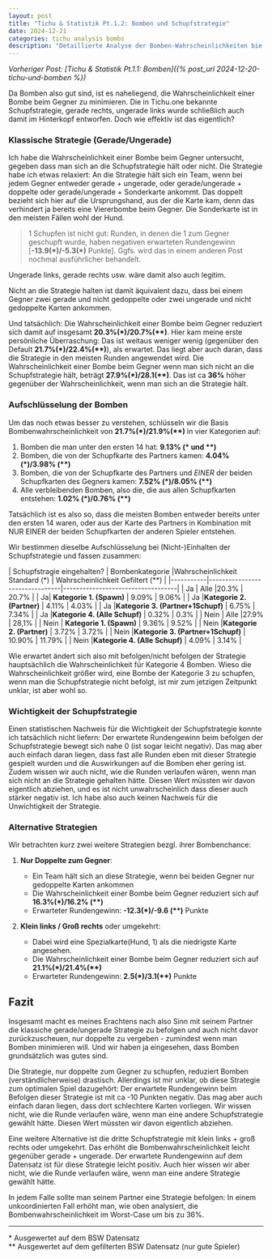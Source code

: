 ```yaml
---
layout: post
title: "Tichu & Statistik Pt.1.2: Bomben und Schupfstrategie"
date: 2024-12-21
categories: tichu analysis bombs
description: "Detaillierte Analyse der Bomben-Wahrscheinlichkeiten bie Schupfstrategien in Tichu"
---
```


*Vorheriger Post: [Tichu & Statistik Pt.1.1: Bomben]({% post_url 2024-12-20-tichu-und-bomben %})*

Da Bomben also gut sind, ist es naheliegend, die Wahrscheinlichkeit einer Bombe beim Gegner zu minimieren. Die in Tichu.one bekannte Schupfstrategie, gerade rechts,
ungerade links wurde schließlich auch damit im Hinterkopf entworfen. Doch wie effektiv ist das eigentlich?

### Klassische Strategie (Gerade/Ungerade)

Ich habe die Wahrscheinlichkeit einer Bombe beim Gegner untersucht, gegeben dass man sich an die Schupfstrategie hält oder nicht. Die Strategie habe ich etwas relaxiert:
An die Strategie hält sich ein Team, wenn bei jedem Gegner entweder gerade + ungerade, oder gerade/ungerade + doppelte oder gerade/ungerade + Sonderkarte ankommt. 
Das doppelt bezieht sich hier auf die Ursprungshand, aus der die Karte kam, denn das verhindert ja bereits eine Viererbombe beim Gegner.
Die Sonderkarte ist in den meisten Fällen wohl der Hund. 
>1 Schupfen ist nicht gut:
Runden, in denen die 1 zum Gegner geschupft wurde, haben negativen erwarteten Rundengewinn [**-13.9(\*)/-5.3(\*)** Punkte]. Ggfs. wird das in einem anderen Post nochmal ausführlicher behandelt.

Ungerade links, gerade rechts usw. wäre damit also auch legitim. 

Nicht an die Strategie halten ist damit äquivalent dazu, dass bei einem Gegner zwei gerade und nicht gedoppelte oder zwei ungerade und nicht gedoppelte Karten ankommen.

Und tatsächlich: Die Wahrscheinlichkeit einer Bombe beim Gegner reduziert sich damit auf insgesamt **20.3%(\*)/20.7%(\*\*)**.
Hier kam meine erste persönliche Überraschung: Das ist weitaus weniger wenig (gegenüber den Default **21.7%(\*)/22.4%(\*\*)**), als erwartet.
Das liegt aber auch daran, dass die Strategie in den meisten Runden angewendet wird. 
Die Wahrscheinlichkeit einer Bombe beim Gegner wenn man sich nicht an die Schupfstrategie hält, beträgt **27.9%(\*)/28.1(\*\*)**.
Das ist ca **36%** höher gegenüber der Wahrscheinlichkeit, wenn man sich an die Strategie hält.

### Aufschlüsselung der Bomben

Um das noch etwas besser zu verstehen, schlüsseln wir die Basis Bombenwahrscheinlichkeit von **21.7%(\*)/21.9%(\*\*)** in vier Kategorien auf: 

1. Bomben die man unter den ersten 14 hat: **9.13% (\* und \*\*)**
2. Bomben, die von der Schupfkarte des Partners kamen: **4.04% (\*)/3.98% (\*\*)**
3. Bomben, die von der Schupfkarte des Partners und _EINER_ der beiden Schupfkarten des Gegners kamen: **7.52% (\*)/8.05% (\*\*)**
4. Alle verbleibenden Bomben, also die, die aus allen Schupfkarten entstehen: **1.02% (\*)/0.76% (\*\*)**

Tatsächlich ist es also so, dass die meisten Bomben entweder bereits unter den ersten 14 waren, oder aus der Karte des Partners in Kombination mit NUR EINER der beiden Schupfkarten der anderen Spieler entstehen.

Wir bestimmen dieselbe Aufschlüsselung bei (Nicht-)Einhalten der Schupfstrategie und fassen zusammen:

| Schupfstragie eingehalten? | Bombenkategorie |Wahrscheinlichkeit Standard (*) | Wahrscheinlichkeit Gefiltert (**) |
|-----------|--------------------------------|-----------------------------------|
| Ja | Alle |20.3% | 20.7% |
| Ja| **Kategorie 1. (Spawn)** | 9.09% | 9.06% |
| Ja |**Kategorie 2. (Partner)** | 4.11% | 4.03% |
| Ja |**Kategorie 3. (Partner+1Schupf)** | 6.75% | 7.34% |
| Ja |**Kategorie 4. (Alle Schupf)** | 0.32% | 0.3% |
| Nein | Alle |27.9% | 28,1% |
| Nein | **Kategorie 1. (Spawn)** | 9.36% | 9.52% |
| Nein |**Kategorie 2. (Partner)** | 3.72% | 3.72% |
| Nein |**Kategorie 3. (Partner+1Schupf)** | 10.90% | 11.79% |
| Nein |**Kategorie 4. (Alle Schupf)** | 4.09% | 3.14% |

Wie erwartet ändert sich also mit befolgen/nicht befolgen der Strategie hauptsächlich die Wahrscheinlichkeit für Kategorie 4 Bomben.
Wieso die Wahrscheinlichkeit größer wird, eine Bombe der Kategorie 3 zu schupfen, wenn man die Schupfstrategie nicht befolgt, ist mir zum jetzigen Zeitpunkt unklar, ist
aber wohl so.

### Wichtigkeit der Schupfstrategie
Einen statistischen Nachweis für die Wichtigkeit der Schupfstrategie konnte ich tatsächlich  nicht liefern: Der erwartete Rundengewinn
beim befolgen der Schupfstrategie bewegt sich nahe 0 (ist sogar leicht negativ). Das mag aber auch einfach daran liegen, dass fast alle Runden
eben mit dieser Strategie gespielt wurden und die Auswirkungen auf die Bomben eher gering ist. Zudem wissen wir auch nicht, wie die Runden verlaufen wären,
wenn man sich nicht an die Strategie gehalten hätte. Diesen Wert müssten wir davon eigentlich abziehen, und es ist nicht unwahrscheinlich dass dieser auch stärker negativ ist.
Ich habe also auch keinen Nachweis für die Unwichtigkeit der Strategie.

### Alternative Strategien
Wir betrachten kurz zwei weitere Strategien bezgl. ihrer Bombenchance:

1. **Nur Doppelte zum Gegner**:
   - Ein Team hält sich an diese Strategie, wenn bei beiden Gegner nur gedoppelte Karten ankommen
   - Die Wahrscheinlichkeit einer Bombe beim Gegner reduziert sich auf **16.3%(\*)/16.2% (\*\*)**
   - Erwarteter Rundengewinn: **-12.3(\*)/-9.6 (\*\*)** Punkte

2. **Klein links / Groß rechts** oder umgekehrt:
   - Dabei wird eine Spezialkarte(Hund, 1) als die niedrigste Karte angesehen. 
   - Die Wahrscheinlichkeit einer Bombe beim Gegner reduziert sich auf  **21.1%(\*)/21.4%(\*\*)**
   - Erwarteter Rundengewinn: **2.5(\*)/3.1(\*\*)** Punkte


## Fazit

Insgesamt macht es meines Erachtens nach also Sinn mit seinem Partner die klassiche gerade/ungerade Strategie zu befolgen
und auch nicht davor zurückzuscheuen, nur doppelte zu vergeben - zumindest wenn man Bomben minimieren will.
Und wir haben ja eingesehen, dass Bomben grundsätzlich was gutes sind.

Die Strategie, nur doppelte zum Gegner zu schupfen, reduziert Bomben (verständlicherweise) drastisch.
Allerdings ist mir unklar, ob diese Strategie zum optimalen Spiel dazugehört: Der erwartete Rundengewinn beim Befolgen dieser Strategie ist
mit ca -10 Punkten negativ. Das mag aber auch einfach daran liegen, dass dort schlechtere Karten vorliegen. Wir wissen nicht, wie die Runde verlaufen wäre,
wenn man eine andere Schupfstrategie gewählt hätte. Diesen Wert müssten wir davon eigentlich abziehen.

Eine weitere Alternative ist die dritte Schupfstrategie mit klein links + groß rechts oder umgekehrt. Das erhöht die Bombenwahrscheinlichkeit  leicht gegenüber
gerade + ungerade. Der erwartete Rundengewinn auf dem Datensatz ist für diese Strategie leicht positiv. Auch hier wissen wir aber nicht,
wie die Runde verlaufen wäre, wenn man eine andere Strategie gewählt hätte.

In jedem Falle sollte man seinem Partner eine Strategie befolgen: In einem unkoordinierten Fall erhöht man, wie oben analysiert, die Bombenwahrscheinlichkeit im Worst-Case um bis zu 36%.


---

\* Ausgewertet auf dem BSW Datensatz  
\*\* Ausgewertet auf dem gefilterten BSW Datensatz (nur gute Spieler)


